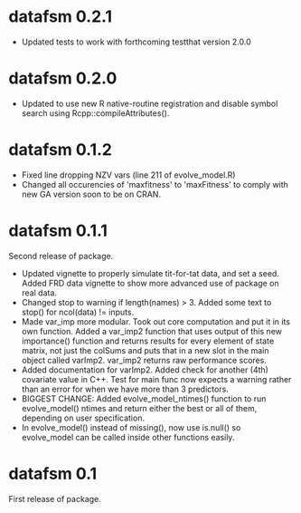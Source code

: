 # datafsm 0.2.1

* Updated tests to work with forthcoming testthat version 2.0.0

# datafsm 0.2.0

* Updated to use new R native-routine registration and disable symbol search using Rcpp::compileAttributes().

# datafsm 0.1.2

* Fixed line dropping NZV vars (line 211 of evolve_model.R)
* Changed all occurencies of 'maxfitness' to 'maxFitness' to comply with new GA version soon to be on CRAN.

# datafsm 0.1.1

Second release of package. 

* Updated vignette to properly simulate tit-for-tat data, and set a seed. Added FRD data vignette to show more advanced use of package on real data.
* Changed stop to warning if length(names) > 3. Added some text to stop() for ncol(data) != inputs.
* Made var_imp more modular. Took out core computation and put it in its own function. Added a var_imp2 function that uses output of this new importance() function and returns results for every element of state matrix, not just the colSums and puts that in a new slot in the main object called varImp2. var_imp2 returns raw performance scores.
* Added documentation for varImp2. Added check for another (4th) covariate value in C++. Test for main func now expects a warning rather than an error for when we have more than 3 predictors.
* BIGGEST CHANGE: Added evolve_model_ntimes() function to run evolve_model() ntimes and return either the best or all of them, depending on user specification. 
* In evolve_model() instead of missing(), now use is.null() so evolve_model can be called inside other functions easily.


# datafsm 0.1

First release of package.

